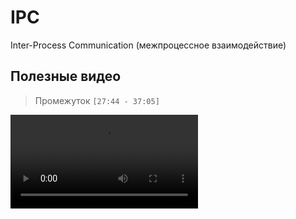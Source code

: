 # IPC

Inter-Process Communication (межпроцессное взаимодействие)

## Полезные видео

> Промежуток `[27:44 - 37:05]`

<video src="https://www.youtube.com/watch?v=4Mkrk3YDuCw&t=2226s" mini-player="true"/>

> Можно смотреть целиком

<video src="https://www.youtube.com/watch?v=yyaw0C6oA5k&t=2397s" mini-player="true"/>

